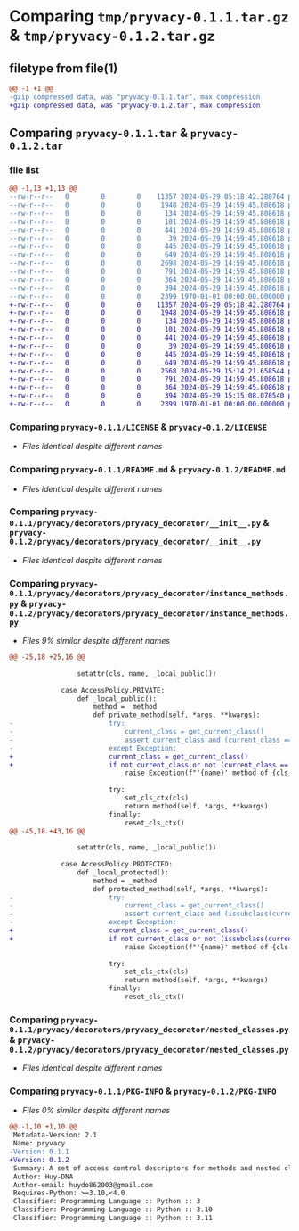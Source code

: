 # Comparing `tmp/pryvacy-0.1.1.tar.gz` & `tmp/pryvacy-0.1.2.tar.gz`

## filetype from file(1)

```diff
@@ -1 +1 @@
-gzip compressed data, was "pryvacy-0.1.1.tar", max compression
+gzip compressed data, was "pryvacy-0.1.2.tar", max compression
```

## Comparing `pryvacy-0.1.1.tar` & `pryvacy-0.1.2.tar`

### file list

```diff
@@ -1,13 +1,13 @@
--rw-r--r--   0        0        0    11357 2024-05-29 05:18:42.280764 pryvacy-0.1.1/LICENSE
--rw-r--r--   0        0        0     1948 2024-05-29 14:59:45.808618 pryvacy-0.1.1/README.md
--rw-r--r--   0        0        0      134 2024-05-29 14:59:45.808618 pryvacy-0.1.1/pryvacy/__init__.py
--rw-r--r--   0        0        0      101 2024-05-29 14:59:45.808618 pryvacy-0.1.1/pryvacy/access_policy.py
--rw-r--r--   0        0        0      441 2024-05-29 14:59:45.808618 pryvacy-0.1.1/pryvacy/context.py
--rw-r--r--   0        0        0       39 2024-05-29 14:59:45.808618 pryvacy-0.1.1/pryvacy/decorators/__init__.py
--rw-r--r--   0        0        0      445 2024-05-29 14:59:45.808618 pryvacy-0.1.1/pryvacy/decorators/access_decorators/__init__.py
--rw-r--r--   0        0        0      649 2024-05-29 14:59:45.808618 pryvacy-0.1.1/pryvacy/decorators/pryvacy_decorator/__init__.py
--rw-r--r--   0        0        0     2698 2024-05-29 14:59:45.808618 pryvacy-0.1.1/pryvacy/decorators/pryvacy_decorator/instance_methods.py
--rw-r--r--   0        0        0      791 2024-05-29 14:59:45.808618 pryvacy-0.1.1/pryvacy/decorators/pryvacy_decorator/nested_classes.py
--rw-r--r--   0        0        0      364 2024-05-29 14:59:45.808618 pryvacy-0.1.1/pryvacy/decorators/utils.py
--rw-r--r--   0        0        0      394 2024-05-29 14:59:45.808618 pryvacy-0.1.1/pyproject.toml
--rw-r--r--   0        0        0     2399 1970-01-01 00:00:00.000000 pryvacy-0.1.1/PKG-INFO
+-rw-r--r--   0        0        0    11357 2024-05-29 05:18:42.280764 pryvacy-0.1.2/LICENSE
+-rw-r--r--   0        0        0     1948 2024-05-29 14:59:45.808618 pryvacy-0.1.2/README.md
+-rw-r--r--   0        0        0      134 2024-05-29 14:59:45.808618 pryvacy-0.1.2/pryvacy/__init__.py
+-rw-r--r--   0        0        0      101 2024-05-29 14:59:45.808618 pryvacy-0.1.2/pryvacy/access_policy.py
+-rw-r--r--   0        0        0      441 2024-05-29 14:59:45.808618 pryvacy-0.1.2/pryvacy/context.py
+-rw-r--r--   0        0        0       39 2024-05-29 14:59:45.808618 pryvacy-0.1.2/pryvacy/decorators/__init__.py
+-rw-r--r--   0        0        0      445 2024-05-29 14:59:45.808618 pryvacy-0.1.2/pryvacy/decorators/access_decorators/__init__.py
+-rw-r--r--   0        0        0      649 2024-05-29 14:59:45.808618 pryvacy-0.1.2/pryvacy/decorators/pryvacy_decorator/__init__.py
+-rw-r--r--   0        0        0     2568 2024-05-29 15:14:21.658544 pryvacy-0.1.2/pryvacy/decorators/pryvacy_decorator/instance_methods.py
+-rw-r--r--   0        0        0      791 2024-05-29 14:59:45.808618 pryvacy-0.1.2/pryvacy/decorators/pryvacy_decorator/nested_classes.py
+-rw-r--r--   0        0        0      364 2024-05-29 14:59:45.808618 pryvacy-0.1.2/pryvacy/decorators/utils.py
+-rw-r--r--   0        0        0      394 2024-05-29 15:15:08.078540 pryvacy-0.1.2/pyproject.toml
+-rw-r--r--   0        0        0     2399 1970-01-01 00:00:00.000000 pryvacy-0.1.2/PKG-INFO
```

### Comparing `pryvacy-0.1.1/LICENSE` & `pryvacy-0.1.2/LICENSE`

 * *Files identical despite different names*

### Comparing `pryvacy-0.1.1/README.md` & `pryvacy-0.1.2/README.md`

 * *Files identical despite different names*

### Comparing `pryvacy-0.1.1/pryvacy/decorators/pryvacy_decorator/__init__.py` & `pryvacy-0.1.2/pryvacy/decorators/pryvacy_decorator/__init__.py`

 * *Files identical despite different names*

### Comparing `pryvacy-0.1.1/pryvacy/decorators/pryvacy_decorator/instance_methods.py` & `pryvacy-0.1.2/pryvacy/decorators/pryvacy_decorator/instance_methods.py`

 * *Files 9% similar despite different names*

```diff
@@ -25,18 +25,16 @@
 
                 setattr(cls, name, _local_public())
 
             case AccessPolicy.PRIVATE:
                 def _local_public():
                     method = _method
                     def private_method(self, *args, **kwargs):
-                        try:
-                            current_class = get_current_class()
-                            assert current_class and (current_class == cls or cls.__dict__[current_class.__name__] == current_class)
-                        except Exception:
+                        current_class = get_current_class()
+                        if not current_class or not (current_class == cls or cls.__dict__.get(current_class.__name__, None) == current_class):
                             raise Exception(f"'{name}' method of {cls.__name__} is marked as private")
 
                         try:
                             set_cls_ctx(cls)
                             return method(self, *args, **kwargs)
                         finally:
                             reset_cls_ctx()
@@ -45,18 +43,16 @@
 
                 setattr(cls, name, _local_public())
 
             case AccessPolicy.PROTECTED:
                 def _local_protected():
                     method = _method
                     def protected_method(self, *args, **kwargs):
-                        try:
-                            current_class = get_current_class()
-                            assert current_class and (issubclass(current_class, cls) or cls.__dict__[current_class.__name__] == current_class)
-                        except Exception:
+                        current_class = get_current_class()
+                        if not current_class or not (issubclass(current_class, cls) or cls.__dict__.get(current_class.__name__, None) == current_class):
                             raise Exception(f"'{name}' method of {cls.__name__} is marked as protected")
 
                         try:
                             set_cls_ctx(cls)
                             return method(self, *args, **kwargs)
                         finally:
                             reset_cls_ctx()
```

### Comparing `pryvacy-0.1.1/pryvacy/decorators/pryvacy_decorator/nested_classes.py` & `pryvacy-0.1.2/pryvacy/decorators/pryvacy_decorator/nested_classes.py`

 * *Files identical despite different names*

### Comparing `pryvacy-0.1.1/PKG-INFO` & `pryvacy-0.1.2/PKG-INFO`

 * *Files 0% similar despite different names*

```diff
@@ -1,10 +1,10 @@
 Metadata-Version: 2.1
 Name: pryvacy
-Version: 0.1.1
+Version: 0.1.2
 Summary: A set of access control descriptors for methods and nested classes
 Author: Huy-DNA
 Author-email: huydo862003@gmail.com
 Requires-Python: >=3.10,<4.0
 Classifier: Programming Language :: Python :: 3
 Classifier: Programming Language :: Python :: 3.10
 Classifier: Programming Language :: Python :: 3.11
```

